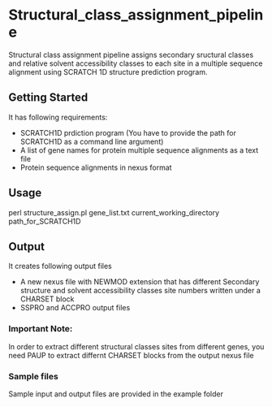 # Structural_class_assignment_pipeline

Structural class assignment pipeline assigns secondary sructural classes and relative solvent accessibility classes to each site in a multiple sequence alignment using SCRATCH 1D structure prediction program.

## Getting Started
It has following requirements:
- SCRATCH1D prdiction program (You have to provide the path for SCRATCH1D as a command line argument)
- A list of gene names for protein multiple sequence alignments as a text file
- Protein sequence alignments in nexus format

## Usage

perl structure_assign.pl gene_list.txt current_working_directory path_for_SCRATCH1D

## Output

It creates following output files
- A new nexus file with NEWMOD extension that has different Secondary structure and solvent accessibility classes site numbers written under a CHARSET block 
- SSPRO and ACCPRO output files 

### Important Note:

In order to extract different structural classes sites from different genes, you need PAUP to extract differnt CHARSET blocks from the output nexus file

### Sample files

Sample input and output files are provided in the example folder

